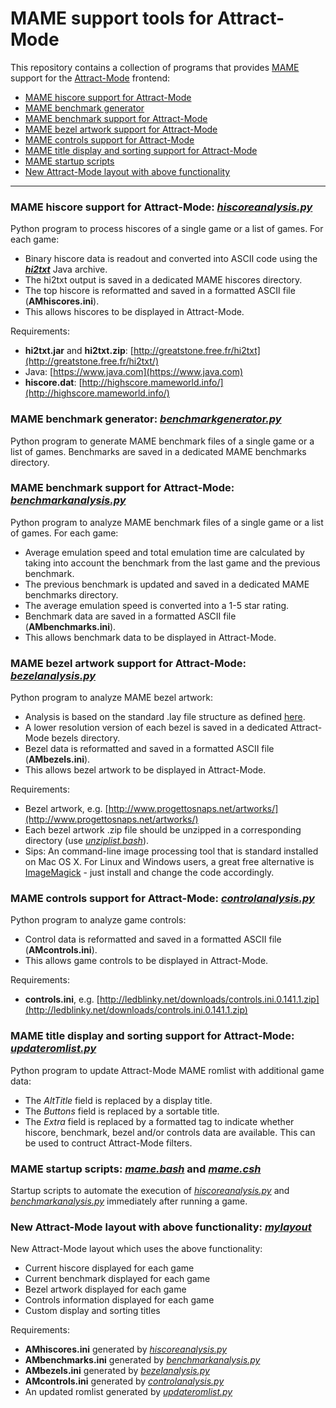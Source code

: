 # MAME support tools for Attract-Mode

This repository contains a collection of programs that provides [MAME](http://www.mamedev.org/) support for the [Attract-Mode](http://www.attractmode.org/) frontend:

- [MAME hiscore support for Attract-Mode](#hiscore)
- [MAME benchmark generator](#benchgen)
- [MAME benchmark support for Attract-Mode](#benchana)
- [MAME bezel artwork support for Attract-Mode](#bezel)
- [MAME controls support for Attract-Mode](#control)
- [MAME title display and sorting support for Attract-Mode](#title)
- [MAME startup scripts](#start)
- [New Attract-Mode layout with above functionality](#layout)

---
<a name="hiscore" />

### MAME hiscore support for Attract-Mode: [*hiscoreanalysis.py*](hiscoreanalysis.py)

Python program to process hiscores of a single game or a list of games. For each game:

- Binary hiscore data is readout and converted into ASCII code using the [***hi2txt***](http://greatstone.free.fr/hi2txt/) Java archive.
- The hi2txt output is saved in a dedicated MAME hiscores directory.
- The top hiscore is reformatted and saved in a formatted ASCII file (**AMhiscores.ini**).
- This allows hiscores to be displayed in Attract-Mode.

Requirements:

- **hi2txt.jar** and **hi2txt.zip**: [http://greatstone.free.fr/hi2txt](http://greatstone.free.fr/hi2txt/)
- Java: [https://www.java.com](https://www.java.com)
- **hiscore.dat**: [http://highscore.mameworld.info/](http://highscore.mameworld.info/)

<a name="benchgen" />

### MAME benchmark generator: [*benchmarkgenerator.py*](benchmarkgenerator.py)

Python program to generate MAME benchmark files of a single game or a list of games. Benchmarks are saved in a dedicated MAME benchmarks directory.

<a name="benchana" />

### MAME benchmark support for Attract-Mode: [*benchmarkanalysis.py*](benchmarkanalysis.py)

Python program to analyze MAME benchmark files of a single game or a list of games. For each game:

- Average emulation speed and total emulation time are calculated by taking into account the benchmark from the last game and
  the previous benchmark.
- The previous benchmark is updated and saved in a dedicated MAME benchmarks directory.
- The average emulation speed is converted into a 1-5 star rating. 
- Benchmark data are saved in a formatted ASCII file (**AMbenchmarks.ini**).
- This allows benchmark data to be displayed in Attract-Mode.  

<a name="bezel" />

### MAME bezel artwork support for Attract-Mode: [*bezelanalysis.py*](bezelanalysis.py)

Python program to analyze MAME bezel artwork:

- Analysis is based on the standard .lay file structure as defined [here](http://wiki.mamedev.org/index.php/LAY_File_Basics_-_Part_I).
- A lower resolution version of each bezel is saved in a dedicated Attract-Mode bezels directory.
- Bezel data is reformatted and saved in a formatted ASCII file (**AMbezels.ini**).
- This allows bezel artwork to be displayed in Attract-Mode.

Requirements:

- Bezel artwork, e.g. [http://www.progettosnaps.net/artworks/](http://www.progettosnaps.net/artworks/)
- Each bezel artwork .zip file should be unzipped in a corresponding directory (use [*unziplist.bash*](unziplist.bash)).
- Sips: An command-line image processing tool that is standard installed on Mac OS X. For Linux and Windows users, a great free alternative is [ImageMagick](https://www.imagemagick.org) - just install and change the code accordingly.

<a name="control" />

### MAME controls support for Attract-Mode: [*controlanalysis.py*](controlanalysis.py)

Python program to analyze game controls:

- Control data is reformatted and saved in a formatted ASCII file (**AMcontrols.ini**).
- This allows game controls to be displayed in Attract-Mode.

Requirements:

- **controls.ini**, e.g. [http://ledblinky.net/downloads/controls.ini.0.141.1.zip](http://ledblinky.net/downloads/controls.ini.0.141.1.zip)

<a name="title" />

### MAME title display and sorting support for Attract-Mode: [*updateromlist.py*](updateromlist.py)

Python program to update Attract-Mode MAME romlist with additional game data:

- The *AltTitle* field is replaced by a display title.
- The *Buttons* field is replaced by a sortable title.
- The *Extra* field is replaced by a formatted tag to indicate whether hiscore, benchmark, bezel and/or controls data are available. This can be used to contruct Attract-Mode filters.

<a name="start" />

### MAME startup scripts: [*mame.bash*](mame.bash) and [*mame.csh*](mame.csh)

Startup scripts to automate the execution of [*hiscoreanalysis.py*](hiscoreanalysis.py) and [*benchmarkanalysis.py*](benchmarkanalysis.py) immediately after running a game.

<a name="layout" />

### New Attract-Mode layout with above functionality: [*mylayout*](mylayout)

New Attract-Mode layout which uses the above functionality:

- Current hiscore displayed for each game
- Current benchmark displayed for each game
- Bezel artwork displayed for each game
- Controls information displayed for each game
- Custom display and sorting titles

Requirements:

- **AMhiscores.ini** generated by [*hiscoreanalysis.py*](hiscoreanalysis.py)
- **AMbenchmarks.ini** generated by [*benchmarkanalysis.py*](benchmarkanalysis.py)
- **AMbezels.ini** generated by [*bezelanalysis.py*](bezelanalysis.py)
- **AMcontrols.ini** generated by [*controlanalysis.py*](controlanalysis.py)
- An updated romlist generated by [*updateromlist.py*](updateromlist.py)

